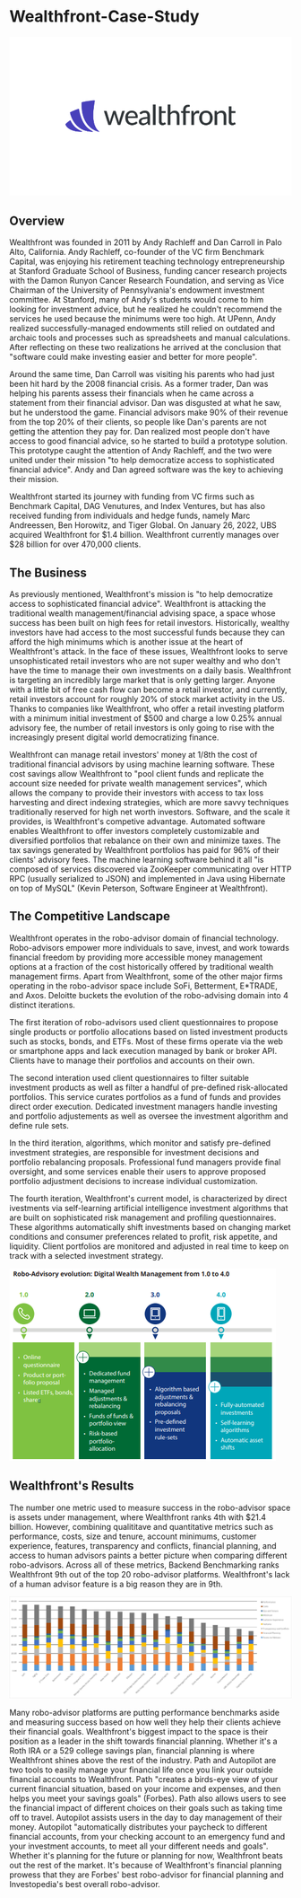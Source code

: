 # Wealthfront-Case-Study

![Wealthfront Logo](Wealthfront-Logo.png)

## Overview

Wealthfront was founded in 2011 by Andy Rachleff and Dan Carroll in Palo Alto, California. Andy Rachleff, co-founder of the VC firm Benchmark Capital, was enjoying his retirement teaching technology entrepreneurship at Stanford Graduate School of Business, funding cancer research projects with the Damon Runyon Cancer Research Foundation, and serving as Vice Chairman of the University of Pennsylvania's endowment investment committee. At Stanford, many of Andy's students would come to him looking for investment advice, but he realized he couldn't recommend the services he used because the minimums were too high. At UPenn, Andy realized successfully-managed endowments still relied on outdated and archaic tools and processes such as spreadsheets and manual calculations. After reflecting on these two realizations he arrived at the conclusion that "software could make investing easier and better for more people".

Around the same time, Dan Carroll was visiting his parents who had just been hit hard by the 2008 financial crisis. As a former trader, Dan was helping his parents assess their financials when he came across a statement from their financial advisor. Dan was disgusted at what he saw, but he understood the game.  Financial advisors make 90% of their revenue from the top 20% of their clients, so people like Dan's parents are not getting the attention they pay for. Dan realized most people don't have access to good financial advice, so he started to build a prototype solution. This prototype caught the attention of Andy Rachleff, and the two were united under their mission "to help democratize access to sophisticated financial advice". Andy and Dan agreed software was the key to achieving their mission.

Wealthfront started its journey with funding from VC firms such as Benchmark Capital, DAG Venutures, and Index Ventures, but has also received funding from individuals and hedge funds, namely Marc Andreessen, Ben Horowitz, and Tiger Global. On January 26, 2022, UBS acquired Wealthfront for $1.4 billion. Wealthfront currently manages over $28 billion for over 470,000 clients.

## The Business

As previously mentioned, Wealthfront's mission is "to help democratize access to sophisticated financial advice". Wealthfront is attacking the traditional wealth management/financial advising space, a space whose success has been built on high fees for retail investors. Historically, wealthy investors have had access to the most successful funds because they can afford the high minimums which is another issue at the heart of Wealthfront's attack. In the face of these issues, Wealthfront looks to serve unsophisticated retail investors who are not super wealthy and who don't have the time to manage their own investments on a daily basis. Wealthfront is targeting an incredibly large market that is only getting larger. Anyone with a little bit of free cash flow can become a retail investor, and currently, retail investors account for roughly 20% of stock market activity in the US. Thanks to companies like Wealthfront, who offer a retail investing platform with a minimum initial investment of $500 and charge a low 0.25% annual advisory fee, the number of retail investors is only going to rise with the increasingly present digital world democratizing finance.

Wealthfront can manage retail investors' money at 1/8th the cost of traditional financial advisors by using machine learning software. These cost savings allow Wealthfront to "pool client funds and replicate the account size needed for private wealth management services", which allows the company to provide their investors with access to tax loss harvesting and direct indexing strategies, which are more savvy techniques traditionally reserved for high net worth investors. Software, and the scale it provides, is Wealthfront's competive advantage.  Automated software enables Wealthfront to offer investors completely customizable and diversified portfolios that rebalance on their own and minimize taxes. The tax savings generated by Wealthfront portfolios has paid for 96% of their clients' advisory fees. The machine learning software behind it all "is composed of services discovered via ZooKeeper communicating over HTTP RPC (usually serialized to JSON) and implemented in Java using Hibernate on top of MySQL" (Kevin Peterson, Software Engineer at Wealthfront).

## The Competitive Landscape

Wealthfront operates in the robo-advisor domain of financial technology. Robo-advisors empower more individuals to save, invest, and work towards financial freedom by providing more accessible money management options at a fraction of the cost historically offered by traditional wealth management firms. Apart from Wealthfront, some of the other major firms operating in the robo-advisor space include SoFi, Betterment, E*TRADE, and Axos. Deloitte buckets the evolution of the robo-advising domain into 4 distinct iterations.

The first iteration of robo-advisors used client questionnaires to propose single products or portfolio allocations based on listed investment products such as stocks, bonds, and ETFs. Most of these firms operate via the web or smartphone apps and lack execution managed by bank or broker API. Clients have to manage their portfolios and accounts on their own.

The second interation used client questionnaires to filter suitable investment products as well as filter a handful of pre-defined risk-allocated portfolios. This service curates portfolios as a fund of funds and provides direct order execution. Dedicated investment managers handle investing and portfolio adjustements as well as oversee the investment algorithm and define rule sets.

In the third iteration, algorithms, which monitor and satisfy pre-defined investment strategies, are responsible for investment decisions and portfolio rebalancing proposals. Professional fund managers provide final oversight, and some services enable their users to approve proposed portfolio adjustment decisions to increase individual customization.

The fourth iteration, Wealthfront's current model, is characterized by direct ivestments via self-learning artificial intelligence investment algorithms that are built on sophisticated risk management and profiling questionnaires. These algorithms automatically shift investments based on changing market conditions and consumer preferences related to profit, risk appetite, and liquidity. Client portfolios are monitored and adjusted in real time to keep on track with a selected investment strategy.

![Deloitte Graphic](Robo-Advising-Evolution.png)

## Wealthfront's Results

The number one metric used to measure success in the robo-advisor space is assets under management, where Wealthfront ranks 4th with $21.4 billion. However, combining qualititave and quantitative metrics such as performance, costs, size and tenure, account minimums, customer experience, features, transparency and conflicts, financial planning, and access to human advisors paints a better picture when comparing different robo-advisors. Across all of these metrics, Backend Benchmarking ranks Wealthfront 9th out of the top 20 robo-advisor platforms. Wealthfront's lack of a human advisor feature is a big reason they are in 9th.

![Results](Robo-Ranking-Chart.png)

Many robo-advisor platforms are putting performance benchmarks aside and measuring success based on how well they help their clients achieve their financial goals. Wealthfront's biggest impact to the space is their position as a leader in the shift towards financial planning. Whether it's a Roth IRA or a 529 college savings plan, financial planning is where Wealthfront shines above the rest of the industry. Path and Autopilot are two tools to easily manage your financial life once you link your outside financial accounts to Wealthfront. Path "creates a birds-eye view of your current financial situation, based on your income and expenses, and then helps you meet your savings goals" (Forbes). Path also allows users to see the financial impact of different choices on their goals such as taking time off to travel. Autopilot assists users in the day to day management of their money. Autopilot "automatically distributes your paycheck to different financial accounts, from your checking account to an emergency fund and your investment accounts, to meet all your different needs and goals".  Whether it's planning for the future or planning for now, Wealthfront beats out the rest of the market. It's because of Wealthfront's financial planning prowess that they are Forbes' best robo-advisor for financial planning and Investopedia's best overall robo-advisor.